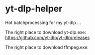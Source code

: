 # yt-dlp-helper
Hot batchprocessing for my yt-dlp ...

The right place to download yt-dlp.exe:  
https://github.com/yt-dlp/yt-dlp/releases  

The right place to download ffmpeg.exe:  
